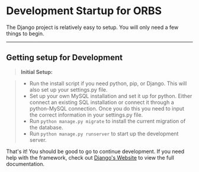 Development Startup for ORBS
===================


The Django project is relatively easy to setup. You will only need a few things to begin.

----------


Getting setup for Development
-------------


> **Initial Setup:**

> - Run the install script if you need python, pip, or Django. This will also set up your settings.py file.
> - Set up your own MySQL installation and set it up for python. Either connect an existing SQL installation or connect it through a python-MySQL connection. Once you do this you need to input the correct information in your settings.py file.
> - Run `python manage.py migrate` to install the current migration of the database.
> - Run `python manage.py runserver` to start up the development server.

That's it! You should be good to go to continue development. If you need help with the framework, check out [Django's Website](https://docs.djangoproject.com/en/1.10/) to view the full documentation.
